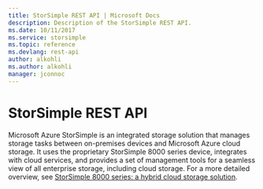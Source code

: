 ```yaml
---
title: StorSimple REST API | Microsoft Docs
description: Description of the StorSimple REST API.
ms.date: 10/11/2017
ms.service: storsimple
ms.topic: reference
ms.devlang: rest-api
author: alkohli
ms.author: alkohli
manager: jconnoc
---
```


# StorSimple REST API

Microsoft Azure StorSimple is an integrated storage solution that manages storage tasks between on-premises devices and Microsoft Azure cloud storage. It uses the proprietary StorSimple 8000 series device, integrates with cloud services, and provides a set of management tools for a seamless view of all enterprise storage, including cloud storage. For a more detailed overview, see [StorSimple 8000 series: a hybrid cloud storage solution](https://azure.microsoft.com/services/storsimple).
